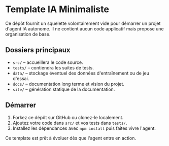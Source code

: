 # Template IA Minimaliste

Ce dépôt fournit un squelette volontairement vide pour démarrer un projet d'agent IA autonome. Il ne contient aucun code applicatif mais propose une organisation de base.

## Dossiers principaux

- `src/` – accueillera le code source.
- `tests/` – contiendra les suites de tests.
- `data/` – stockage éventuel des données d'entraînement ou de jeu d'essai.
- `docs/` – documentation long terme et vision du projet.
- `site/` – génération statique de la documentation.

## Démarrer

1. Forkez ce dépôt sur GitHub ou clonez-le localement.
2. Ajoutez votre code dans `src/` et vos tests dans `tests/`.
3. Installez les dépendances avec `npm install` puis faites vivre l'agent.

Ce template est prêt à évoluer dès que l'agent entre en action.
